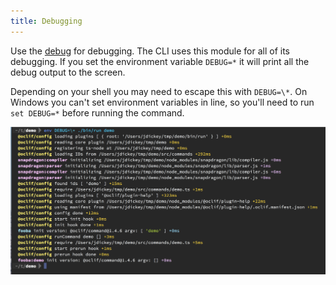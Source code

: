 ```yaml
---
title: Debugging
---
```


Use the [debug](https://github.com/visionmedia/debug) for debugging. The CLI uses this module for all of its debugging. If you set the environment variable `DEBUG=*` it will print all the debug output to the screen.

Depending on your shell you may need to escape this with `DEBUG=\*`. On Windows you can't set environment variables in line, so you'll need to run `set DEBUG=*` before running the command.

![debug demo](/img/debug_demo.png)
